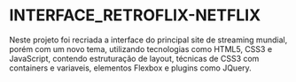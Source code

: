 # INTERFACE_RETROFLIX-NETFLIX

Neste projeto foi recriada a interface do principal site de streaming mundial, porém com um novo tema, utilizando tecnologias como HTML5, CSS3 e JavaScript,
contendo estruturação de layout, técnicas de CSS3 com containers e variaveis, elementos Flexbox e plugins como JQuery.

